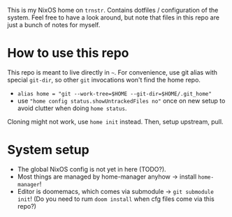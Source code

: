 This is my NixOS home on `trnstr`. Contains dotfiles / configuration of the system.
Feel free to have a look around, but note that files in this repo are just a bunch of notes for myself.

How to use this repo
=====================
This repo is meant to live directly in `~`.
For convenience, use git alias with special `git-dir`, so other `git` invocations won't find the home repo.
- `alias home = "git --work-tree=$HOME --git-dir=$HOME/.git_home"`
- use `"home config status.showUntrackedFiles no"` once on new setup to avoid clutter when doing `home status`.

Cloning might not work, use `home init` instead. Then, setup upstream, pull.

System setup
============
- The global NixOS config is not yet in here (TODO?).
- Most things are managed by home-manager anyhow -> install `home-manager`!
- Editor is doomemacs, which comes via submodule -> `git submodule init`! (Do you need to rum `doom install` when cfg files come via this repo?)
